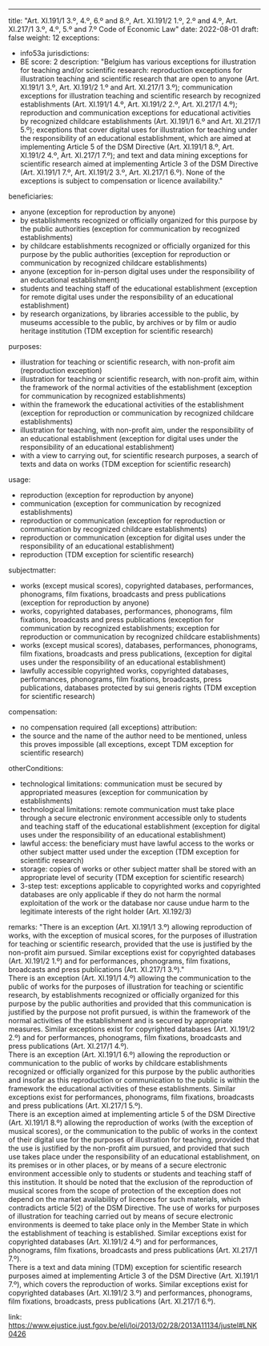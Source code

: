 ---
title: "Art. XI.191/1 3.º, 4.º, 6.º and 8.º, Art. XI.191/2 1.º, 2.º and 4.º, Art. XI.217/1 3.º, 4.º, 5.º and 7.º Code of Economic Law"
date: 2022-08-01
draft: false
weight: 12
exceptions:
- info53a
jurisdictions:
- BE
score: 2
description: "Belgium has various exceptions for illustration for teaching and/or scientific research: reproduction exceptions for illustration teaching and scientific research that are open to anyone (Art. XI.191/1 3.º, Art. XI.191/2 1.º and Art. XI.217/1 3.º); communication exceptions for illustration teaching and scientific research by recognized establishments (Art. XI.191/1 4.º, Art. XI.191/2 2.º, Art. XI.217/1 4.º); reproduction and communication exceptions for educational activities by recognized childcare establishments (Art. XI.191/1 6.º and Art. XI.217/1 5.º); exceptions that cover digital uses for illustration for teaching under the responsibility of an educational establishment, which are aimed at implementing Article 5 of the DSM Directive (Art. XI.191/1 8.º, Art. XI.191/2 4.º, Art. XI.217/1 7.º); and text and data mining exceptions for scientific research aimed at implementing Article 3 of the DSM Directive (Art. XI.191/1 7.º, Art. XI.191/2 3.º, Art. XI.217/1 6.º). None of the exceptions is subject to compensation or licence availability." 

beneficiaries:
- anyone (exception for reproduction by anyone)
- by establishments recognized or officially organized for this purpose by the public authorities (exception for communication by recognized establishments)
- by childcare establishments recognized or officially organized for this purpose by the public authorities (exception for reproduction or communication by recognized childcare establishments)
- anyone (exception for in-person digital uses under the responsibility of an educational establishment)
- students and teaching staff of the educational establishment (exception for remote digital uses under the responsibility of an educational establishment)
- by research organizations, by libraries accessible to the public, by museums accessible to the public, by archives or by film or audio heritage institution (TDM exception for scientific research)

purposes: 
- illustration for teaching or scientific research, with non-profit aim (reproduction exception)
- illustration for teaching or scientific research, with non-profit aim, within the framework of the normal activities of the establishment (exception for communication by recognized establishments)
- within the framework the educational activities of the establishment (exception for reproduction or communication by recognized childcare establishments)
- illustration for teaching, with non-profit aim, under the responsibility of an educational establishment (exception for digital uses under the responsibility of an educational establishment)
- with a view to carrying out, for scientific research purposes, a search of texts and data on works (TDM exception for scientific research)

usage:
- reproduction (exception for reproduction by anyone)
- communication (exception for communication by recognized establishments)
- reproduction or communication (exception for reproduction or communication by recognized childcare establishments)
- reproduction or communication (exception for digital uses under the responsibility of an educational establishment)
- reproduction (TDM exception for scientific research)

subjectmatter:
- works (except musical scores), copyrighted databases, performances, phonograms, film fixations, broadcasts and press publications (exception for reproduction by anyone)
- works, copyrighted databases, performances, phonograms, film fixations, broadcasts and press publications (exception for communication by recognized establishments; exception for reproduction or communication by recognized childcare establishments)
- works (except musical scores), databases, performances, phonograms, film fixations, broadcasts and press publications, (exception for digital uses under the responsibility of an educational establishment)
- lawfully accessible copyrighted works, copyrighted databases, performances, phonograms, film fixations, broadcasts, press publications, databases protected by sui generis rights (TDM exception for scientific research)

compensation:
- no compensation required (all exceptions)
attribution: 
- the source and the name of the author need to be mentioned, unless this proves impossible (all exceptions, except TDM exception for scientific research)

otherConditions: 
- technological limitations: communication must be secured by appropriated measures (exception for communication by establishments)
- technological limitations: remote communication must take place through a secure electronic environment accessible only to students and teaching staff of the educational establishment (exception for digital uses under the responsibility of an educational establishment)
- lawful access: the beneficiary must have lawful access to the works or other subject matter used under the exception (TDM exception for scientific research)
- storage: copies of works or other subject matter shall be stored with an appropriate level of security (TDM exception for scientific research)
- 3-step test: exceptions applicable to copyrighted works and copyrighted databases are only applicable if they do not harm the normal exploitation of the work or the database nor cause undue harm to the legitimate interests of the right holder (Art. XI.192/3)

remarks: "There is an exception (Art. XI.191/1 3.º) allowing reproduction of works, with the exception of musical scores, for the purposes of illustration for teaching or scientific research, provided that the use is justified by the non-profit aim pursued. Similar exceptions exist for copyrighted databases (Art. XI.191/2 1.º) and for performances, phonograms, film fixations, broadcasts and press publications (Art. XI.217/1 3.º)." <br />
There is an exception (Art. XI.191/1 4.º) allowing the communication to the public of works for the purposes of illustration for teaching or scientific research, by establishments recognized or officially organized for this purpose by the public authorities and provided that this communication is justified by the purpose not profit pursued, is within the framework of the normal activities of the establishment and is secured by appropriate measures. Similar exceptions exist for copyrighted databases (Art. XI.191/2 2.º) and for performances, phonograms, film fixations, broadcasts and press publications (Art. XI.217/1 4.º). <br />
There is an exception (Art. XI.191/1 6.º) allowing the reproduction or communication to the public of works by childcare establishments recognized or officially organized for this purpose by the public authorities and insofar as this reproduction or communication to the public is within the framework the educational activities of these establishments. Similar exceptions exist for performances, phonograms, film fixations, broadcasts and press publications (Art. XI.217/1 5.º). <br />
There is an exception aimed at implementing article 5 of the DSM Directive (Art. XI.191/1 8.º) allowing the reproduction of works (with the exception of musical scores), or the communication to the public of works in the context of their digital use for the purposes of illustration for teaching, provided that the use is justified by the non-profit aim pursued, and provided that such use takes place under the responsibility of an educational establishment, on its premises or in other places, or by means of a secure electronic environment accessible only to students or students and teaching staff of this institution. It should be noted that the exclusion of the reproduction of musical scores from the scope of protection of the exception does not depend on the market availability of licences for such materials, which contradicts article 5(2) of the DSM Directive. The use of works for purposes of illustration for teaching carried out by means of secure electronic environments is deemed to take place only in the Member State in which the establishment of teaching is established. Similar exceptions exist for copyrighted databases (Art. XI.191/2 4.º) and for performances, phonograms, film fixations, broadcasts and press publications (Art. XI.217/1 7.º). <br />
There is a text and data mining (TDM) exception for scientific research purposes aimed at implementing Article 3 of the DSM Directive (Art. XI.191/1 7.º), which covers the reproduction of works. Similar exceptions exist for copyrighted databases (Art. XI.191/2 3.º) and performances, phonograms, film fixations, broadcasts, press publications (Art. XI.217/1 6.º). <br />

link: 
https://www.ejustice.just.fgov.be/eli/loi/2013/02/28/2013A11134/justel#LNK0426
